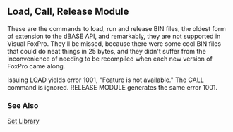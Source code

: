## Load, Call, Release Module

These are the commands to load, run and release BIN files, the oldest form of extension to the dBASE API, and remarkably, they are not supported in Visual FoxPro. They'll be missed, because there were some cool BIN files that could do neat things in 25 bytes, and they didn't suffer from the inconvenience of needing to be recompiled when each new version of FoxPro came along.

Issuing LOAD yields error 1001, "Feature is not available." The CALL command is ignored. RELEASE MODULE generates the same error 1001.

### See Also

[Set Library](s4g232.md)